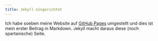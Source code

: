 ```yaml
---
title: Jekyll eingerichtet
---
```

Ich habe soeben meine Website auf [GitHub Pages](http://pages.github.com)
umgestellt und dies ist mein erster Beitrag in Markdown. Jekyll macht daraus
diese (noch spartanische) Seite.
